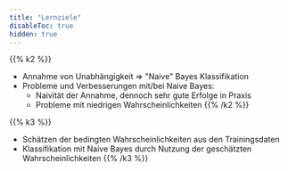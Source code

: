 ```yaml
---
title: "Lernziele"
disableToc: true
hidden: true
---
```



{{% k2 %}}
*   Annahme von Unabhängigkeit => "Naive" Bayes Klassifikation
*   Probleme und Verbesserungen mit/bei Naive Bayes:
    *   Naivität der Annahme, dennoch sehr gute Erfolge in Praxis
    *   Probleme mit niedrigen Wahrscheinlichkeiten
{{% /k2 %}}

{{% k3 %}}
*   Schätzen der bedingten Wahrscheinlichkeiten aus den Trainingsdaten
*   Klassifikation mit Naive Bayes durch Nutzung der geschätzten Wahrscheinlichkeiten
{{% /k3 %}}
